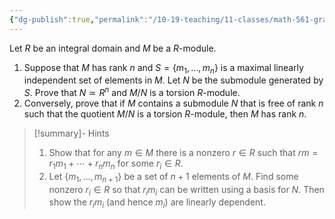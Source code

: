 ```yaml
---
{"dg-publish":true,"permalink":"/10-19-teaching/11-classes/math-561-graduate-algebra/exercises/alternate-characterization-of-rank/","updated":"2024-07-11T13:56:08-07:00"}
---
```


Let $R$ be an integral domain and $M$ be a $R$-module.

1. Suppose that $M$ has rank $n$ and $S=\{m_1,\ldots, m_n\}$ is a maximal linearly independent set of elements in $M$. Let $N$ be the submodule generated by $S$. Prove that $N\simeq R^n$ and $M/N$ is a torsion $R$-module.
2. Conversely, prove that if $M$ contains a submodule $N$ that is free of rank $n$ such that the quotient $M/N$ is a torsion $R$-module, then $M$ has rank $n$.

>[!summary]- Hints
>1. Show that for any $m\in M$ there is a nonzero $r\in R$ such that $rm=r_1m_1+\cdots +r_nm_n$ for some $r_i\in R$.
>2. Let $\{m_1,\ldots, m_{n+1}\}$ be a set of $n+1$ elements of  $M$. Find some nonzero $r_i\in R$ so that $r_i m_i$ can be written using a basis for $N$. Then show the $r_i m_i$ (and hence $m_i$) are linearly dependent.